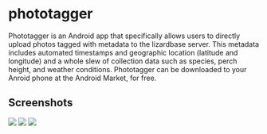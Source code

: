phototagger
===========

Phototagger is an Android app that specifically allows users to directly upload photos tagged with metadata to the lizardbase server. This metadata includes automated timestamps and geographic location (latitude and longitude) and a whole slew of collection data such as species, perch height, and weather conditions. Phototagger can be downloaded to your Anroid phone at the Android Market, for free.

Screenshots
---------
![](https://lh5.ggpht.com/HkXbCjRRwJIoXsmg8SLdtvDxjlefAiInO3Ru4kAtCPdtE7UWi33JokGgdYYj6kStu3LK=h310-rw) 
![](https://lh5.ggpht.com/4PN2D_V8aquo9w8eE70NJ0PoYkRqLDg6efZwIa00QVuk7DksldnSwtDnlgnquGuMm_0=h310-rw) 
![](https://lh3.ggpht.com/JZpb_53yW-XOBxnpTDYkUXiwtF4_NOIveKJL4nEkpml-q89BsdpYdFFu9UY2jIDszReO=h310-rw)
